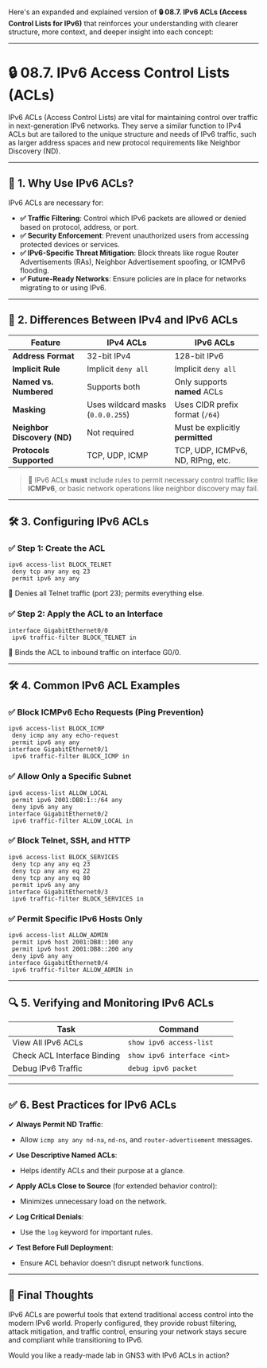Here's an expanded and explained version of **🔒 08.7. IPv6 ACLs (Access Control Lists for IPv6)** that reinforces your understanding with clearer structure, more context, and deeper insight into each concept:

---

# 🔒 08.7. IPv6 Access Control Lists (ACLs)

IPv6 ACLs (Access Control Lists) are vital for maintaining control over traffic in next-generation IPv6 networks. They serve a similar function to IPv4 ACLs but are tailored to the unique structure and needs of IPv6 traffic, such as larger address spaces and new protocol requirements like Neighbor Discovery (ND).

---

## 🌟 1. Why Use IPv6 ACLs?

IPv6 ACLs are necessary for:

- **✅ Traffic Filtering**: Control which IPv6 packets are allowed or denied based on protocol, address, or port.
- **✅ Security Enforcement**: Prevent unauthorized users from accessing protected devices or services.
- **✅ IPv6-Specific Threat Mitigation**: Block threats like rogue Router Advertisements (RAs), Neighbor Advertisement spoofing, or ICMPv6 flooding.
- **✅ Future-Ready Networks**: Ensure policies are in place for networks migrating to or using IPv6.

---

## 🔑 2. Differences Between IPv4 and IPv6 ACLs

| Feature | IPv4 ACLs | IPv6 ACLs |
|--------|-----------|------------|
| **Address Format** | 32-bit IPv4 | 128-bit IPv6 |
| **Implicit Rule** | Implicit `deny all` | Implicit `deny all` |
| **Named vs. Numbered** | Supports both | Only supports **named** ACLs |
| **Masking** | Uses wildcard masks (`0.0.0.255`) | Uses CIDR prefix format (`/64`) |
| **Neighbor Discovery (ND)** | Not required | Must be explicitly **permitted** |
| **Protocols Supported** | TCP, UDP, ICMP | TCP, UDP, ICMPv6, ND, RIPng, etc. |

> 🔹 IPv6 ACLs **must** include rules to permit necessary control traffic like **ICMPv6**, or basic network operations like neighbor discovery may fail.

---

## 🛠️ 3. Configuring IPv6 ACLs

### ✅ Step 1: Create the ACL
```cisco
ipv6 access-list BLOCK_TELNET
 deny tcp any any eq 23
 permit ipv6 any any
```
🔹 Denies all Telnet traffic (port 23); permits everything else.

### ✅ Step 2: Apply the ACL to an Interface
```cisco
interface GigabitEthernet0/0
 ipv6 traffic-filter BLOCK_TELNET in
```
🔹 Binds the ACL to inbound traffic on interface G0/0.

---

## 🛠️ 4. Common IPv6 ACL Examples

### ✅ Block ICMPv6 Echo Requests (Ping Prevention)
```cisco
ipv6 access-list BLOCK_ICMP
 deny icmp any any echo-request
 permit ipv6 any any
interface GigabitEthernet0/1
 ipv6 traffic-filter BLOCK_ICMP in
```

### ✅ Allow Only a Specific Subnet
```cisco
ipv6 access-list ALLOW_LOCAL
 permit ipv6 2001:DB8:1::/64 any
 deny ipv6 any any
interface GigabitEthernet0/2
 ipv6 traffic-filter ALLOW_LOCAL in
```

### ✅ Block Telnet, SSH, and HTTP
```cisco
ipv6 access-list BLOCK_SERVICES
 deny tcp any any eq 23
 deny tcp any any eq 22
 deny tcp any any eq 80
 permit ipv6 any any
interface GigabitEthernet0/3
 ipv6 traffic-filter BLOCK_SERVICES in
```

### ✅ Permit Specific IPv6 Hosts Only
```cisco
ipv6 access-list ALLOW_ADMIN
 permit ipv6 host 2001:DB8::100 any
 permit ipv6 host 2001:DB8::200 any
 deny ipv6 any any
interface GigabitEthernet0/4
 ipv6 traffic-filter ALLOW_ADMIN in
```

---

## 🔍 5. Verifying and Monitoring IPv6 ACLs

| Task | Command |
|------|---------|
| View All IPv6 ACLs | `show ipv6 access-list` |
| Check ACL Interface Binding | `show ipv6 interface <int>` |
| Debug IPv6 Traffic | `debug ipv6 packet` |

---

## ✅ 6. Best Practices for IPv6 ACLs

✔ **Always Permit ND Traffic**:
   - Allow `icmp any any nd-na`, `nd-ns`, and `router-advertisement` messages.

✔ **Use Descriptive Named ACLs**:
   - Helps identify ACLs and their purpose at a glance.

✔ **Apply ACLs Close to Source** (for extended behavior control):
   - Minimizes unnecessary load on the network.

✔ **Log Critical Denials**:
   - Use the `log` keyword for important rules.

✔ **Test Before Full Deployment**:
   - Ensure ACL behavior doesn't disrupt network functions.

---

## 🚀 Final Thoughts

IPv6 ACLs are powerful tools that extend traditional access control into the modern IPv6 world. Properly configured, they provide robust filtering, attack mitigation, and traffic control, ensuring your network stays secure and compliant while transitioning to IPv6.

Would you like a ready-made lab in GNS3 with IPv6 ACLs in action?